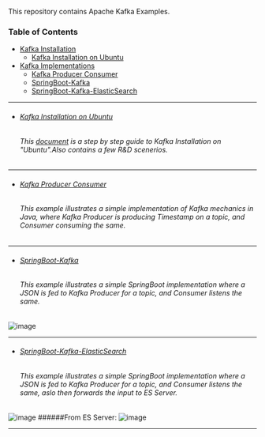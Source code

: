 This repository contains Apache Kafka Examples.


### Table of Contents
- <a href='#kafka-installation'>Kafka Installation</a>
  - <a href='#kafka-installation-on-ubuntu'>Kafka Installation on Ubuntu</a>
- <a href='#kafka-implementations'>Kafka Implementations</a> 
  - <a href='#kafka-producer-consumer'>Kafka Producer Consumer</a> 
  - <a href='#springboot-kafka'>SpringBoot-Kafka</a> 
  - <a href='#springboot-kafka-elasticsearch'>SpringBoot-Kafka-ElasticSearch</a> 
 

<hr>

- ###### [Kafka Installation on Ubuntu](https://github.com/rahulvaish/Apache-Kafka/blob/KafkaEnvironment/InstallingKafkaOnUbuntu.MD) 
   ###### This [document](https://github.com/rahulvaish/Apache-Kafka/blob/KafkaEnvironment/InstallingKafkaOnUbuntu.MD) is a step by step guide to Kafka Installation on "Ubuntu".Also contains a few R&D scenerios.
<hr>
 
- ###### [Kafka Producer Consumer](https://github.com/rahulvaish/Apache-Kafka/tree/KafkaProducerConsumer) 
   ###### This example illustrates a simple implementation of Kafka mechanics in Java, where Kafka Producer is producing Timestamp on a topic, and Consumer consuming the same.

<hr>

- ###### [SpringBoot-Kafka](https://github.com/rahulvaish/Apache-Kafka/tree/SpringBootKafka) 
   ###### This example illustrates a simple SpringBoot implementation where a JSON is fed to Kafka Producer for a topic, and Consumer listens the same.
![image](https://user-images.githubusercontent.com/689226/67137118-c7342e00-f24d-11e9-890e-faf1505e40f0.png)

<hr>

- ###### [SpringBoot-Kafka-ElasticSearch](https://github.com/rahulvaish/Apache-Kafka/tree/SpringBootKafkaES) 
   ###### This example illustrates a simple SpringBoot implementation where a JSON is fed to Kafka Producer for a topic, and Consumer listens the same, aslo then forwards the input to ES Server.
![image](https://user-images.githubusercontent.com/689226/67137145-2bef8880-f24e-11e9-85b3-f062989bbdbf.png)
   ######From ES Server:
![image](https://user-images.githubusercontent.com/689226/67137152-4164b280-f24e-11e9-8f36-7367bb1d8a06.png)


<hr>
